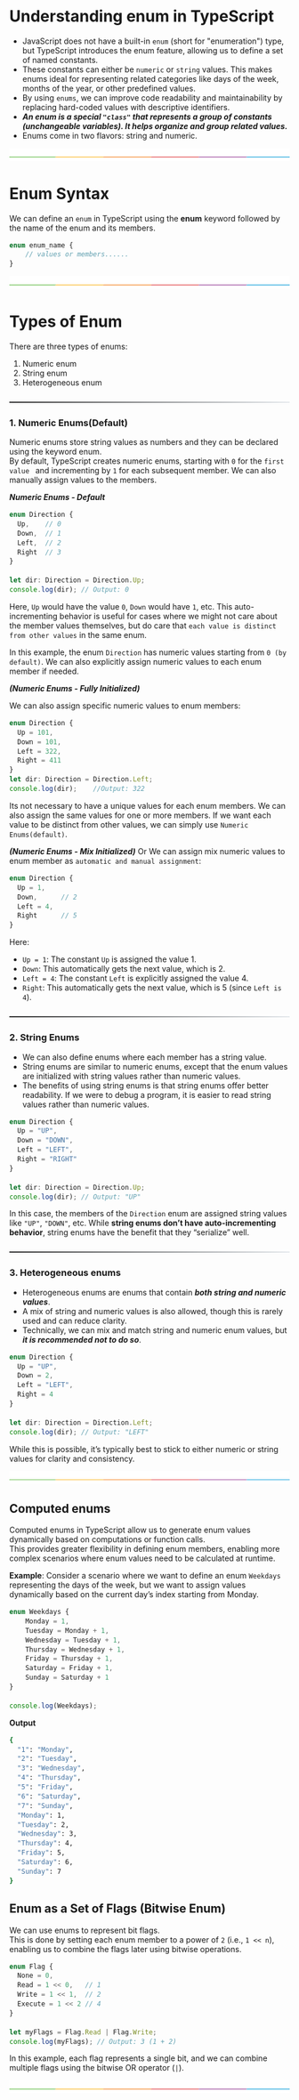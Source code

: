 # Understanding enum in TypeScript

- JavaScript does not have a built-in `enum` (short for "enumeration") type, but TypeScript introduces the enum feature, allowing us to define a set of named constants.
- These constants can either be `numeric` or `string` values. This makes enums ideal for representing related categories like days of the week, months of the year, or other predefined values.
- By using `enums`, we can improve code readability and maintainability by replacing hard-coded values with descriptive identifiers.
- ***An enum is a special `"class"` that represents a group of constants (unchangeable variables). It helps organize and group related values.***
- Enums come in two flavors: string and numeric.   

[![-----------------------------------------------------](https://github.com/Prabin128/TypeScript/blob/main/assets/line.png)](#tuples) 

# Enum Syntax
We can define an `enum` in TypeScript using the **enum** keyword followed by the name of the enum and its members.  

```ts
enum enum_name {
    // values or members......
}
```  

[![-----------------------------------------------------](https://github.com/Prabin128/TypeScript/blob/main/assets/line.png)](#tuples) 

# Types of Enum  

There are three types of enums:
1. Numeric enum
2. String enum
3. Heterogeneous enum  

[![-----------------------------------------------------](https://github.com/Prabin128/TypeScript/blob/main/assets/sub_section_line.png)](#array_types)   

### 1. Numeric Enums(Default)  

Numeric enums store string values as numbers and they can be declared using the keyword enum.  
By default, TypeScript creates numeric enums, starting with `0` for the `first value ` and incrementing by `1` for each subsequent member. We can also manually assign values to the members.  

***Numeric Enums - Default***  
```ts
enum Direction {
  Up,    // 0
  Down,  // 1
  Left,  // 2
  Right  // 3
}

let dir: Direction = Direction.Up;
console.log(dir); // Output: 0
```  

Here, `Up` would have the value `0`, `Down` would have `1`, etc. This auto-incrementing behavior is useful for cases where we might not care about the member values themselves, but do care that `each value is distinct from other values` in the same enum.

In this example, the enum `Direction` has numeric values starting from `0 (by default)`. We can also explicitly assign numeric values to each enum member if needed. 


***(Numeric Enums - Fully Initialized)***    

We can also assign specific numeric values to enum members:   
```ts
enum Direction {
  Up = 101,
  Down = 101,
  Left = 322,
  Right = 411
}
let dir: Direction = Direction.Left;
console.log(dir);    //Output: 322
``` 
Its not necessary to have a unique values for each enum members. We can also assign the same values for one or more members.
If we want each value to be distinct from other values, we can simply use `Numeric Enums(default)`.

***(Numeric Enums - Mix Initialized)***
Or We can assign mix numeric values to enum member as  `automatic and manual assignment`:   

```ts
enum Direction {
  Up = 1,
  Down,      // 2
  Left = 4,
  Right      // 5
}
```  
Here:  
- `Up = 1`: The constant `Up` is assigned the value 1.
- `Down`: This automatically gets the next value, which is 2.
- `Left = 4`: The constant `Left` is explicitly assigned the value 4.
- `Right`: This automatically gets the next value, which is 5 (since `Left is 4`).  


[![-----------------------------------------------------](https://github.com/Prabin128/TypeScript/blob/main/assets/sub_section_line.png)](#array_types)   

### 2. String Enums 
 
- We can also define enums where each member has a string value. 
- String enums are similar to numeric enums, except that the enum values are initialized with string values rather than numeric values.   
- The benefits of using string enums is that string enums offer better readability. If we were to debug a program, it is easier to read string values rather than numeric values.  

```ts
enum Direction {
  Up = "UP",
  Down = "DOWN",
  Left = "LEFT",
  Right = "RIGHT"
}

let dir: Direction = Direction.Up;
console.log(dir); // Output: "UP"  
```  

In this case, the members of the `Direction` enum are assigned string values like `"UP"`, `"DOWN"`, etc.
While **string enums don’t have auto-incrementing behavior**, string enums have the benefit that they “serialize” well.

[![-----------------------------------------------------](https://github.com/Prabin128/TypeScript/blob/main/assets/sub_section_line.png)](#array_types) 

### 3. Heterogeneous enums  

- Heterogeneous enums are enums that contain ***both string and numeric values***.
- A mix of string and numeric values is also allowed, though this is rarely used and can reduce clarity.  
- Technically, we can mix and match string and numeric enum values, but ***it is recommended not to do so***.

```ts
enum Direction {
  Up = "UP",
  Down = 2,
  Left = "LEFT",
  Right = 4
}

let dir: Direction = Direction.Left;
console.log(dir); // Output: "LEFT"
```  

While this is possible, it’s typically best to stick to either numeric or string values for clarity and consistency.

[![-----------------------------------------------------](https://github.com/Prabin128/TypeScript/blob/main/assets/line.png)](#tuples)  

## Computed enums    

Computed enums in TypeScript allow us to generate enum values dynamically based on computations or function calls.  
This provides greater flexibility in defining enum members, enabling more complex scenarios where enum values need to be calculated at runtime.

**Example**: Consider a scenario where we want to define an enum `Weekdays` representing the days of the week, but we want to assign values dynamically based on the current day’s index starting from Monday.

```ts
enum Weekdays {
    Monday = 1,
    Tuesday = Monday + 1,
    Wednesday = Tuesday + 1,
    Thursday = Wednesday + 1,
    Friday = Thursday + 1,
    Saturday = Friday + 1,
    Sunday = Saturday + 1
}

console.log(Weekdays);
```  

**Output**

```sh
{
  "1": "Monday",
  "2": "Tuesday",
  "3": "Wednesday",
  "4": "Thursday",
  "5": "Friday",
  "6": "Saturday",
  "7": "Sunday",
  "Monday": 1,
  "Tuesday": 2,
  "Wednesday": 3,
  "Thursday": 4,
  "Friday": 5,
  "Saturday": 6,
  "Sunday": 7
}
```

## Enum as a Set of Flags (Bitwise Enum)
We can use enums to represent bit flags.  
This is done by setting each enum member to a power of `2` (i.e., `1 << n`), enabling us to combine the flags later using bitwise operations.

```ts
enum Flag {
  None = 0,
  Read = 1 << 0,   // 1
  Write = 1 << 1,  // 2
  Execute = 1 << 2 // 4
}

let myFlags = Flag.Read | Flag.Write;
console.log(myFlags); // Output: 3 (1 + 2)   
```
In this example, each flag represents a single bit, and we can combine multiple flags using the bitwise OR operator (`|`).   

[![-----------------------------------------------------](https://github.com/Prabin128/TypeScript/blob/main/assets/line.png)](#tuples)   


